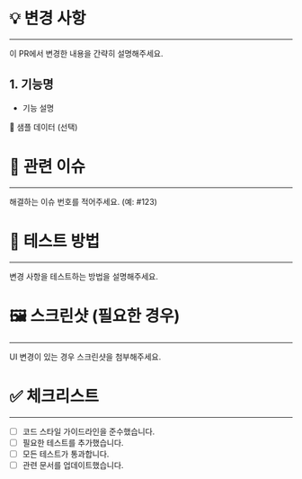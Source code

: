 
# 💡 변경 사항

------

이 PR에서 변경한 내용을 간략히 설명해주세요.

## 1. 기능명
   - 기능 설명

   📎 샘플 데이터 (선택)


# 🔗 관련 이슈

-----
해결하는 이슈 번호를 적어주세요. (예: #123)

# 🧪 테스트 방법

----
변경 사항을 테스트하는 방법을 설명해주세요.

# 🖼️ 스크린샷 (필요한 경우)

----
UI 변경이 있는 경우 스크린샷을 첨부해주세요.

# ✅ 체크리스트

-----
- [ ] 코드 스타일 가이드라인을 준수했습니다.
- [ ] 필요한 테스트를 추가했습니다.
- [ ] 모든 테스트가 통과합니다.
- [ ] 관련 문서를 업데이트했습니다.